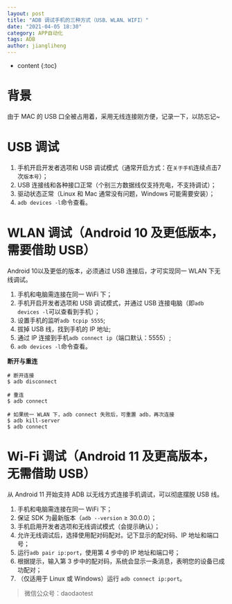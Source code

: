 ```yaml
---
layout: post
title: "ADB 调试手机的三种方式（USB、WLAN、WIFI）"
date: "2021-04-05 18:30"
category: APP自动化
tags: ADB
author: jiangliheng
---
```

* content
{:toc}



# 背景

由于 MAC 的 USB 口全被占用着，采用无线连接刚方便，记录一下，以防忘记~

# USB 调试

1. 手机开启开发者选项和 USB 调试模式（通常开启方式：在```关于手机```连续点击7次```版本号```）；
2. USB 连接线和各种接口正常（个别三方数据线仅支持充电，不支持调试）；
3. 驱动状态正常（Linux 和 Mac 通常没有问题，Windows 可能需要安装）；
4. ```adb devices -l```命令查看。

# WLAN 调试（Android 10 及更低版本，需要借助 USB）

Android 10以及更低的版本，必须通过 USB 连接后，才可实现同一 WLAN 下无线调试。

1. 手机和电脑需连接在同一 WiFi 下；
2. 手机开启开发者选项和 USB 调试模式，并通过 USB 连接电脑（即```adb devices -l```可以查看到手机）；
3. 设置手机的监听```adb tcpip 5555```;
4. 拔掉 USB 线，找到手机的 IP 地址;
5. 通过 IP 连接到手机```adb connect ip```（端口默认：5555）;
6. ```adb devices -l```命令查看。

**断开与重连**
```
# 断开连接
$ adb disconnect

# 重连
$ adb connect

# 如果统一 WLAN 下，adb connect 失败后，可重置 adb，再次连接
$ adb kill-server
$ adb connect
```

# Wi-Fi 调试（Android 11 及更高版本，无需借助 USB）

从 Android 11 开始支持 ADB 以无线方式连接手机调试，可以彻底摆脱 USB 线。

1. 手机和电脑需连接在同一 WiFi 下；
2. 保证 SDK 为最新版本（```adb --version``` ≥ 30.0.0）；
3. 手机启用开发者选项和无线调试模式（会提示确认）；
4. 允许无线调试后，选择使用配对码配对。记下显示的配对码、IP 地址和端口号；
5. 运行```adb pair ip:port```，使用第 4 步中的 IP 地址和端口号；
6. 根据提示，输入第 3 步中的配对码，系统会显示一条消息，表明您的设备已成功配对；
7. （仅适用于 Linux 或 Windows）运行 ```adb connect ip:port```。

> 微信公众号：daodaotest

